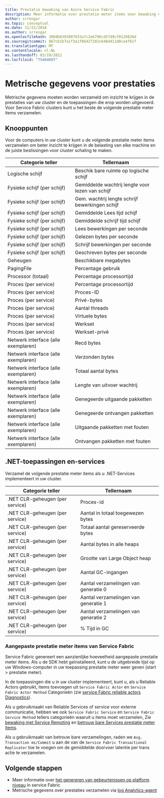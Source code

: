 ```yaml
---
title: Prestatie bewaking van Azure Service Fabric
description: Meer informatie over prestatie meter items voor bewaking en diagnose van Azure Service Fabric-clusters.
author: srrengar
ms.topic: conceptual
ms.date: 11/21/2018
ms.author: srrengar
ms.openlocfilehash: 30b9b8393007033a7c2e6798cd57d9cf0128820d
ms.sourcegitcommit: 867cb1b7a1f3a1f0b427282c648d411d0ca4f81f
ms.translationtype: MT
ms.contentlocale: nl-NL
ms.lasthandoff: 03/19/2021
ms.locfileid: "75464697"
---
```

# <a name="performance-metrics"></a>Metrische gegevens voor prestaties

Metrische gegevens moeten worden verzameld om inzicht te krijgen in de prestaties van uw cluster en de toepassingen die erop worden uitgevoerd. Voor Service Fabric clusters kunt u het beste de volgende prestatie meter items verzamelen.

## <a name="nodes"></a>Knooppunten

Voor de computers in uw cluster kunt u de volgende prestatie meter items verzamelen om beter inzicht te krijgen in de belasting van elke machine en de juiste beslissingen voor cluster schaling te maken.

| Categorie teller | Tellernaam |
| --- | --- |
| Logische schijf | Beschik bare ruimte op logische schijf |
| Fysieke schijf (per schijf) | Gemiddelde wachtrij lengte voor lezen van schijf |
| Fysieke schijf (per schijf) | Gem. wachtrij lengte schrijf bewerkingen schijf |
| Fysieke schijf (per schijf) | Gemiddelde Lees tijd schijf |
| Fysieke schijf (per schijf) | Gemiddelde schrijf tijd schijf |
| Fysieke schijf (per schijf) | Lees bewerkingen per seconde |
| Fysieke schijf (per schijf) | Gelezen bytes per seconde |
| Fysieke schijf (per schijf) | Schrijf bewerkingen per seconde |
| Fysieke schijf (per schijf) | Geschreven bytes per seconde |
| Geheugen | Beschikbare megabytes |
| PagingFile | Percentage gebruik |
| Processor (totaal) | Percentage processortijd |
| Proces (per service) | Percentage processortijd |
| Proces (per service) | Proces-ID |
| Proces (per service) | Privé-bytes |
| Proces (per service) | Aantal threads |
| Proces (per service) | Virtuele bytes |
| Proces (per service) | Werkset |
| Proces (per service) | Werkset-privé |
| Netwerk interface (alle exemplaren) | Recd bytes |
| Netwerk interface (alle exemplaren) | Verzonden bytes |
| Netwerk interface (alle exemplaren) | Totaal aantal bytes |
| Netwerk interface (alle exemplaren) | Lengte van uitvoer wachtrij |
| Netwerk interface (alle exemplaren) | Genegeerde uitgaande pakketten |
| Netwerk interface (alle exemplaren) | Genegeerde ontvangen pakketten |
| Netwerk interface (alle exemplaren) | Uitgaande pakketten met fouten |
| Netwerk interface (alle exemplaren) | Ontvangen pakketten met fouten |

## <a name="net-applications-and-services"></a>.NET-toepassingen en-services

Verzamel de volgende prestatie meter items als u .NET-Services implementeert in uw cluster. 

| Categorie teller | Tellernaam |
| --- | --- |
| .NET CLR-geheugen (per service) | Proces-id |
| .NET CLR-geheugen (per service) | Aantal in totaal toegewezen bytes |
| .NET CLR-geheugen (per service) | Totaal aantal gereserveerde bytes |
| .NET CLR-geheugen (per service) | Aantal bytes in alle heaps |
| .NET CLR-geheugen (per service) | Grootte van Large Object heap |
| .NET CLR-geheugen (per service) | Aantal GC-ingangen |
| .NET CLR-geheugen (per service) | Aantal verzamelingen van generatie 0 |
| .NET CLR-geheugen (per service) | Aantal verzamelingen van generatie 1 |
| .NET CLR-geheugen (per service) | Aantal verzamelingen van generatie 2 |
| .NET CLR-geheugen (per service) | % Tijd in GC |

### <a name="service-fabrics-custom-performance-counters"></a>Aangepaste prestatie meter items van Service Fabric

Service Fabric genereert een aanzienlijke hoeveelheid aangepaste prestatie meter items. Als u de SDK hebt geïnstalleerd, kunt u de uitgebreide lijst op uw Windows-computer in uw toepassing prestatie meter weer geven (start > prestatie meter). 

In de toepassingen die u in uw cluster implementeert, kunt u, als u Reliable Actors gebruikt, items toevoegen uit `Service Fabric Actor` en `Service Fabric Actor Method` Categorieën (zie [service Fabric reliable actors Diagnostics](service-fabric-reliable-actors-diagnostics.md)).

Als u gebruikmaakt van Reliable Services of service voor externe communicatie, hebben we ook `Service Fabric Service` en `Service Fabric Service Method` tellers categorieën waaruit u items moet verzamelen, Zie [bewaking met Service Remoting](service-fabric-reliable-serviceremoting-diagnostics.md) en [betrouw bare Services prestatie meter items](service-fabric-reliable-services-diagnostics.md#performance-counters). 

Als u gebruikmaakt van betrouw bare verzamelingen, raden we `Avg. Transaction ms/Commit` u aan de van de `Service Fabric Transactional Replicator` toe te voegen om de gemiddelde doorvoer latentie per trans actie te verzamelen.


## <a name="next-steps"></a>Volgende stappen

* Meer informatie over [het genereren van gebeurtenissen op platform niveau](service-fabric-diagnostics-event-generation-infra.md) in service Fabric
* Metrische gegevens over prestaties verzamelen via [log Analytics-agent](service-fabric-diagnostics-oms-agent.md)
